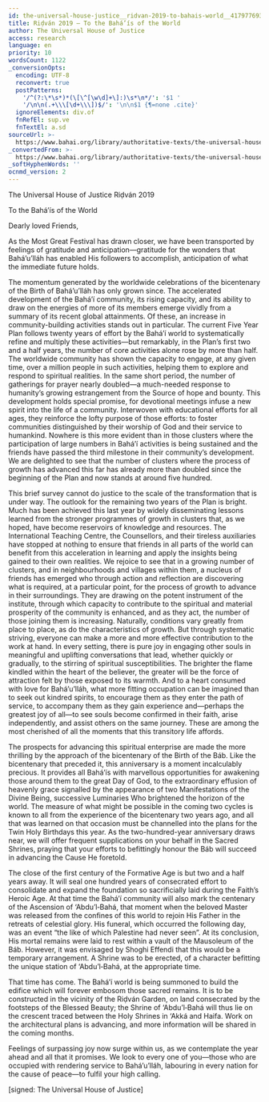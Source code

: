 ```yaml
---
id: the-universal-house-justice__ridvan-2019-to-bahais-world__4179776933__en
title: Riḍván 2019 – To the Bahá’ís of the World
author: The Universal House of Justice
access: research
language: en
priority: 10
wordsCount: 1122
_conversionOpts:
  encoding: UTF-8
  reconvert: true
  postPatterns:
    '/^(?:\*\s*)*(\[\^[\w\d]+\]:)\s*\n*/': '$1 '
    '/\n\n(.+\\\[\d+\\\])$/': '\n\n$1 {¶=none .cite}'
  ignoreElements: div.of
  fnRefEl: sup.ve
  fnTextEl: a.sd
sourceUrl: >-
  https://www.bahai.org/library/authoritative-texts/the-universal-house-of-justice/messages/20190420_001/20190420_001.xhtml
_convertedFrom: >-
  https://www.bahai.org/library/authoritative-texts/the-universal-house-of-justice/messages/20190420_001/20190420_001.xhtml
_softHyphenWords: ''
ocnmd_version: 2
---
```

The Universal House of Justice
Riḍván 2019

To the Bahá’ís of the World

Dearly loved Friends,

As the Most Great Festival has drawn closer, we have been transported by feelings of gratitude and anticipation—gratitude for the wonders that Bahá’u’lláh has enabled His followers to accomplish, anticipation of what the immediate future holds.

The momentum generated by the worldwide celebrations of the bicentenary of the Birth of Bahá’u’lláh has only grown since. The accelerated development of the Bahá’í community, its rising capacity, and its ability to draw on the energies of more of its members emerge vividly from a summary of its recent global attainments. Of these, an increase in community-building activities stands out in particular. The current Five Year Plan follows twenty years of effort by the Bahá’í world to systematically refine and multiply these activities—but remarkably, in the Plan’s first two and a half years, the number of core activities alone rose by more than half. The worldwide community has shown the capacity to engage, at any given time, over a million people in such activities, helping them to explore and respond to spiritual realities. In the same short period, the number of gatherings for prayer nearly doubled—a much-needed response to humanity’s growing estrangement from the Source of hope and bounty. This development holds special promise, for devotional meetings infuse a new spirit into the life of a community. Interwoven with educational efforts for all ages, they reinforce the lofty purpose of those efforts: to foster communities distinguished by their worship of God and their service to humankind. Nowhere is this more evident than in those clusters where the participation of large numbers in Bahá’í activities is being sustained and the friends have passed the third milestone in their community’s development. We are delighted to see that the number of clusters where the process of growth has advanced this far has already more than doubled since the beginning of the Plan and now stands at around five hundred.

This brief survey cannot do justice to the scale of the transformation that is under way. The outlook for the remaining two years of the Plan is bright. Much has been achieved this last year by widely disseminating lessons learned from the stronger programmes of growth in clusters that, as we hoped, have become reservoirs of knowledge and resources. The International Teaching Centre, the Counsellors, and their tireless auxiliaries have stopped at nothing to ensure that friends in all parts of the world can benefit from this acceleration in learning and apply the insights being gained to their own realities. We rejoice to see that in a growing number of clusters, and in neighbourhoods and villages within them, a nucleus of friends has emerged who through action and reflection are discovering what is required, at a particular point, for the process of growth to advance in their surroundings. They are drawing on the potent instrument of the institute, through which capacity to contribute to the spiritual and material prosperity of the community is enhanced, and as they act, the number of those joining them is increasing. Naturally, conditions vary greatly from place to place, as do the characteristics of growth. But through systematic striving, everyone can make a more and more effective contribution to the work at hand. In every setting, there is pure joy in engaging other souls in meaningful and uplifting conversations that lead, whether quickly or gradually, to the stirring of spiritual susceptibilities. The brighter the flame kindled within the heart of the believer, the greater will be the force of attraction felt by those exposed to its warmth. And to a heart consumed with love for Bahá’u’lláh, what more fitting occupation can be imagined than to seek out kindred spirits, to encourage them as they enter the path of service, to accompany them as they gain experience and—perhaps the greatest joy of all—to see souls become confirmed in their faith, arise independently, and assist others on the same journey. These are among the most cherished of all the moments that this transitory life affords.

The prospects for advancing this spiritual enterprise are made the more thrilling by the approach of the bicentenary of the Birth of the Báb. Like the bicentenary that preceded it, this anniversary is a moment incalculably precious. It provides all Bahá’ís with marvellous opportunities for awakening those around them to the great Day of God, to the extraordinary effusion of heavenly grace signalled by the appearance of two Manifestations of the Divine Being, successive Luminaries Who brightened the horizon of the world. The measure of what might be possible in the coming two cycles is known to all from the experience of the bicentenary two years ago, and all that was learned on that occasion must be channelled into the plans for the Twin Holy Birthdays this year. As the two-hundred-year anniversary draws near, we will offer frequent supplications on your behalf in the Sacred Shrines, praying that your efforts to befittingly honour the Báb will succeed in advancing the Cause He foretold.

The close of the first century of the Formative Age is but two and a half years away. It will seal one hundred years of consecrated effort to consolidate and expand the foundation so sacrificially laid during the Faith’s Heroic Age. At that time the Bahá’í community will also mark the centenary of the Ascension of ‘Abdu’l‑Bahá, that moment when the beloved Master was released from the confines of this world to rejoin His Father in the retreats of celestial glory. His funeral, which occurred the following day, was an event “the like of which Palestine had never seen”. At its conclusion, His mortal remains were laid to rest within a vault of the Mausoleum of the Báb. However, it was envisaged by Shoghi Effendi that this would be a temporary arrangement. A Shrine was to be erected, of a character befitting the unique station of ‘Abdu’l‑Bahá, at the appropriate time.

That time has come. The Bahá’í world is being summoned to build the edifice which will forever embosom those sacred remains. It is to be constructed in the vicinity of the Riḍván Garden, on land consecrated by the footsteps of the Blessed Beauty; the Shrine of ‘Abdu’l‑Bahá will thus lie on the crescent traced between the Holy Shrines in ‘Akká and Haifa. Work on the architectural plans is advancing, and more information will be shared in the coming months.

Feelings of surpassing joy now surge within us, as we contemplate the year ahead and all that it promises. We look to every one of you—those who are occupied with rendering service to Bahá’u’lláh, labouring in every nation for the cause of peace—to fulfil your high calling.

\[signed: The Universal House of Justice\]

